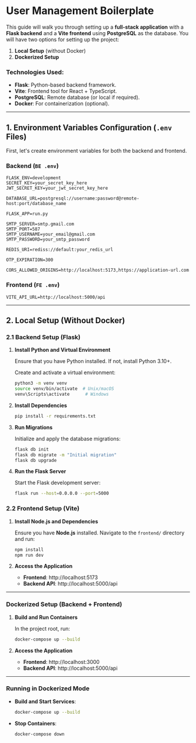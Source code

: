 # User Management Boilerplate

This guide will walk you through setting up a **full-stack application** with a **Flask backend** and a **Vite frontend** using **PostgreSQL** as the database. You will have two options for setting up the project:
1. **Local Setup** (without Docker)
2. **Dockerized Setup**

### Technologies Used:
- **Flask**: Python-based backend framework.
- **Vite**: Frontend tool for React + TypeScript.
- **PostgreSQL**: Remote database (or local if required).
- **Docker**: For containerization (optional).

---

## 1. Environment Variables Configuration (`.env` Files)

First, let's create environment variables for both the backend and frontend.

### Backend (`BE .env`)

```plaintext
FLASK_ENV=development
SECRET_KEY=your_secret_key_here
JWT_SECRET_KEY=your_jwt_secret_key_here

DATABASE_URL=postgresql://username:password@remote-host:port/database_name

FLASK_APP=run.py

SMTP_SERVER=smtp.gmail.com
SMTP_PORT=587
SMTP_USERNAME=your_email@gmail.com
SMTP_PASSWORD=your_smtp_password

REDIS_URI=rediss://default:your_redis_url

OTP_EXPIRATION=300

CORS_ALLOWED_ORIGINS=http://localhost:5173,https://application-url.com
```

### Frontend (`FE .env`)

```plaintext
VITE_API_URL=http://localhost:5000/api
```

---

## 2. Local Setup (Without Docker)

### 2.1 Backend Setup (Flask)

1. **Install Python and Virtual Environment**

   Ensure that you have Python installed. If not, install Python 3.10+.

   Create and activate a virtual environment:

   ```bash
   python3 -m venv venv
   source venv/bin/activate  # Unix/macOS
   venv\Scripts\activate      # Windows
   ```

2. **Install Dependencies**

   ```bash
   pip install -r requirements.txt
   ```

3. **Run Migrations**

   Initialize and apply the database migrations:

   ```bash
   flask db init
   flask db migrate -m "Initial migration"
   flask db upgrade
   ```

4. **Run the Flask Server**

   Start the Flask development server:

   ```bash
   flask run --host=0.0.0.0 --port=5000
   ```

### 2.2 Frontend Setup (Vite)

1. **Install Node.js and Dependencies**

   Ensure you have **Node.js** installed. Navigate to the `frontend/` directory and run:

   ```bash
   npm install
   npm run dev
   ```

3. **Access the Application**

   - **Frontend**: http://localhost:5173
   - **Backend API**: http://localhost:5000/api

---

### Dockerized Setup (Backend + Frontend)

1. **Build and Run Containers**

   In the project root, run:

   ```bash
   docker-compose up --build
   ```

2. **Access the Application**

   - **Frontend**: http://localhost:3000
   - **Backend API**: http://localhost:5000/api

---

### Running in Dockerized Mode

- **Build and Start Services**:

  ```bash
  docker-compose up --build
  ```

- **Stop Containers**:

  ```bash
  docker-compose down
  ```